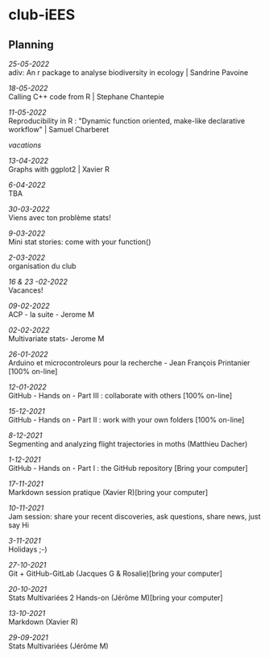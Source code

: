 # club-iEES

## Planning  

*25-05-2022*  
adiv: An r package to analyse biodiversity in ecology | Sandrine Pavoine

*18-05-2022*  
Calling C++ code from R | Stephane Chantepie 

*11-05-2022*  
Reproducibility in R : "Dynamic function oriented, make-like declarative workflow" | Samuel Charberet

*vacations*

*13-04-2022*  
Graphs with ggplot2 | Xavier R

*6-04-2022*  
TBA

*30-03-2022*  
Viens avec ton problème stats!

*9-03-2022*  
Mini stat stories: come with your function()

*2-03-2022*  
organisation du club

*16 & 23 -02-2022*  
Vacances!

*09-02-2022*  
ACP - la suite - Jerome M

*02-02-2022*  
Multivariate stats- Jerome M

*26-01-2022*  
Arduino et microcontroleurs pour la recherche - Jean François Printanier [100% on-line]

*12-01-2022*  
GitHub - Hands on - Part III : collaborate with others [100% on-line]


*15-12-2021*  
GitHub - Hands on - Part II : work with your own folders [100% on-line]

*8-12-2021*  
Segmenting and analyzing flight trajectories in moths (Matthieu Dacher)

*1-12-2021*  
GitHub - Hands on - Part I : the GitHub repository [Bring your computer]

*17-11-2021*  
Markdown session pratique (Xavier R)[bring your computer]

*10-11-2021*  
Jam session: share your recent discoveries, ask questions, share news, just say Hi

*3-11-2021*   
Holidays ;-)

*27-10-2021*  
Git + GitHub-GitLab (Jacques G & Rosalie)[bring your computer]

*20-10-2021*  
Stats Multivariées 2 Hands-on (Jérôme M)[bring your computer]

*13-10-2021*  
Markdown (Xavier R)

*29-09-2021*  
Stats Multivariées (Jérôme M)

